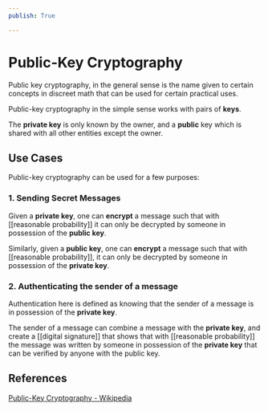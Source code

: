 ```yaml
---
publish: True

---
```


# Public-Key Cryptography
Public key cryptography, in the general sense is the name given to certain concepts in discreet math that can be used for certain practical uses.

Public-key cryptography in the simple sense works with pairs of **keys**.

The **private key** is only known by the owner, and a **public** key which is shared with all other entities except the owner.

## Use Cases
Public-key cryptography can be used for a few purposes:

### 1. Sending Secret Messages

Given a **private key**, one can **encrypt** a message such that with [[reasonable probability]] it can only be decrypted by someone in possession of the **public key**.

Similarly, given a **public key**, one can **encrypt** a message such that with [[reasonable probability]], it can only be decrypted by someone in possession of the **private key**. 

### 2. Authenticating the sender of a message

Authentication here is defined as knowing that the sender of a message is in possession of the **private key**. 

The sender of a message can combine a message with the **private key**, and create a [[digital signature]] that shows that with [[reasonable probability]] the message was written by someone in possession of the **private key** that can be verified by anyone with the public key.

## References
[Public-Key Cryptography - Wikipedia](https://en.wikipedia.org/wiki/Public-key_cryptography)



